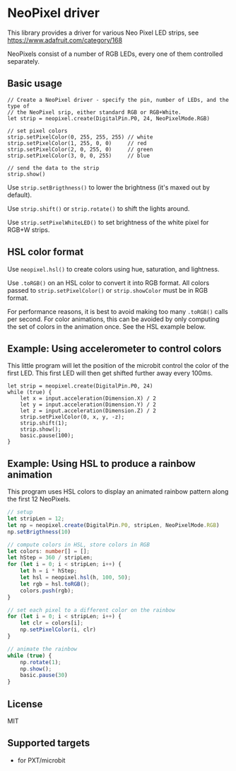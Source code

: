 # NeoPixel driver

This library provides a driver for various Neo Pixel LED strips, 
see https://www.adafruit.com/category/168

NeoPixels consist of a number of RGB LEDs, every one of them controlled
separately.  

## Basic usage

```blocks
// Create a NeoPixel driver - specify the pin, number of LEDs, and the type of 
// the NeoPixel srip, either standard RGB or RGB+White.
let strip = neopixel.create(DigitalPin.P0, 24, NeoPixelMode.RGB)

// set pixel colors
strip.setPixelColor(0, 255, 255, 255) // white
strip.setPixelColor(1, 255, 0, 0)     // red
strip.setPixelColor(2, 0, 255, 0)     // green
strip.setPixelColor(3, 0, 0, 255)     // blue

// send the data to the strip
strip.show()
```

Use `strip.setBrigthness()` to lower the brightness (it's maxed out by default).

Use `strip.shift()` or `strip.rotate()` to shift the lights around.

Use `strip.setPixelWhiteLED()` to set brightness of the white pixel for RGB+W strips. 

## HSL color format

Use `neopixel.hsl()` to create colors using hue, saturation, and lightness.

Use `.toRGB()` on an HSL color to convert it into RGB format. All colors passed to `strip.setPixelColor()`
or `strip.showColor` must be in RGB format.

For performance reasons, it is best to avoid making too many `.toRGB()` calls per second. For color 
animations, this can be avoided by only computing the set of colors in the animation once. See the HSL example below. 

## Example: Using accelerometer to control colors

This little program will let the position of the microbit control the color of the first LED.
This first LED will then get shifted further away every 100ms.

```blocks
let strip = neopixel.create(DigitalPin.P0, 24)
while (true) {
    let x = input.acceleration(Dimension.X) / 2
    let y = input.acceleration(Dimension.Y) / 2
    let z = input.acceleration(Dimension.Z) / 2
    strip.setPixelColor(0, x, y, -z);
    strip.shift(1);
    strip.show();
    basic.pause(100);
}
```

## Example: Using HSL to produce a rainbow animation

This program uses HSL colors to display an animated rainbow pattern along the first 12 NeoPixels. 

```typescript
// setup
let stripLen = 12;
let np = neopixel.create(DigitalPin.P0, stripLen, NeoPixelMode.RGB)
np.setBrigthness(10)

// compute colors in HSL, store colors in RGB
let colors: number[] = [];
let hStep = 360 / stripLen;
for (let i = 0; i < stripLen; i++) {
    let h = i * hStep;
    let hsl = neopixel.hsl(h, 100, 50);
    let rgb = hsl.toRGB();
    colors.push(rgb);
}

// set each pixel to a different color on the rainbow
for (let i = 0; i < stripLen; i++) {
    let clr = colors[i];
    np.setPixelColor(i, clr)
}

// animate the rainbow
while (true) {
    np.rotate(1);
    np.show();
    basic.pause(30)
}
```

## License

MIT

## Supported targets

* for PXT/microbit
